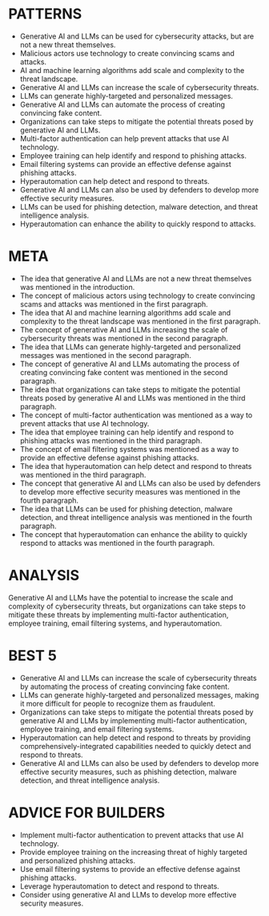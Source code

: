 # PATTERNS
* Generative AI and LLMs can be used for cybersecurity attacks, but are not a new threat themselves.
* Malicious actors use technology to create convincing scams and attacks.
* AI and machine learning algorithms add scale and complexity to the threat landscape.
* Generative AI and LLMs can increase the scale of cybersecurity threats.
* LLMs can generate highly-targeted and personalized messages.
* Generative AI and LLMs can automate the process of creating convincing fake content.
* Organizations can take steps to mitigate the potential threats posed by generative AI and LLMs.
* Multi-factor authentication can help prevent attacks that use AI technology.
* Employee training can help identify and respond to phishing attacks.
* Email filtering systems can provide an effective defense against phishing attacks.
* Hyperautomation can help detect and respond to threats.
* Generative AI and LLMs can also be used by defenders to develop more effective security measures.
* LLMs can be used for phishing detection, malware detection, and threat intelligence analysis.
* Hyperautomation can enhance the ability to quickly respond to attacks.

# META
* The idea that generative AI and LLMs are not a new threat themselves was mentioned in the introduction.
* The concept of malicious actors using technology to create convincing scams and attacks was mentioned in the first paragraph.
* The idea that AI and machine learning algorithms add scale and complexity to the threat landscape was mentioned in the first paragraph.
* The concept of generative AI and LLMs increasing the scale of cybersecurity threats was mentioned in the second paragraph.
* The idea that LLMs can generate highly-targeted and personalized messages was mentioned in the second paragraph.
* The concept of generative AI and LLMs automating the process of creating convincing fake content was mentioned in the second paragraph.
* The idea that organizations can take steps to mitigate the potential threats posed by generative AI and LLMs was mentioned in the third paragraph.
* The concept of multi-factor authentication was mentioned as a way to prevent attacks that use AI technology.
* The idea that employee training can help identify and respond to phishing attacks was mentioned in the third paragraph.
* The concept of email filtering systems was mentioned as a way to provide an effective defense against phishing attacks.
* The idea that hyperautomation can help detect and respond to threats was mentioned in the third paragraph.
* The concept that generative AI and LLMs can also be used by defenders to develop more effective security measures was mentioned in the fourth paragraph.
* The idea that LLMs can be used for phishing detection, malware detection, and threat intelligence analysis was mentioned in the fourth paragraph.
* The concept that hyperautomation can enhance the ability to quickly respond to attacks was mentioned in the fourth paragraph.

# ANALYSIS
Generative AI and LLMs have the potential to increase the scale and complexity of cybersecurity threats, but organizations can take steps to mitigate these threats by implementing multi-factor authentication, employee training, email filtering systems, and hyperautomation.

# BEST 5
* Generative AI and LLMs can increase the scale of cybersecurity threats by automating the process of creating convincing fake content.
* LLMs can generate highly-targeted and personalized messages, making it more difficult for people to recognize them as fraudulent.
* Organizations can take steps to mitigate the potential threats posed by generative AI and LLMs by implementing multi-factor authentication, employee training, and email filtering systems.
* Hyperautomation can help detect and respond to threats by providing comprehensively-integrated capabilities needed to quickly detect and respond to threats.
* Generative AI and LLMs can also be used by defenders to develop more effective security measures, such as phishing detection, malware detection, and threat intelligence analysis.

# ADVICE FOR BUILDERS
* Implement multi-factor authentication to prevent attacks that use AI technology.
* Provide employee training on the increasing threat of highly targeted and personalized phishing attacks.
* Use email filtering systems to provide an effective defense against phishing attacks.
* Leverage hyperautomation to detect and respond to threats.
* Consider using generative AI and LLMs to develop more effective security measures.

